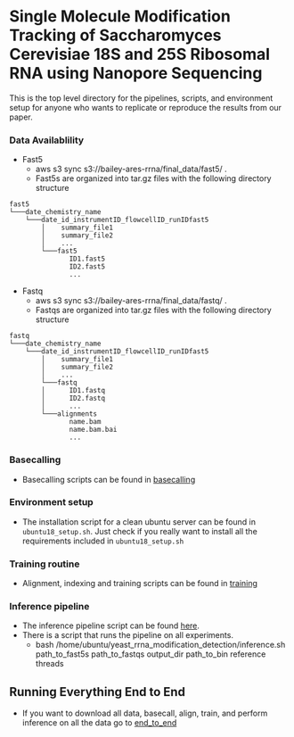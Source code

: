 # Single Molecule Modification Tracking of Saccharomyces Cerevisiae 18S and 25S Ribosomal RNA using Nanopore Sequencing

This is the top level directory for the pipelines, scripts, and environment setup for anyone who wants to
replicate or reproduce the results from our paper.

### Data Availablility

* Fast5
    * aws s3 sync s3://bailey-ares-rrna/final_data/fast5/ .
    * Fast5s are organized into tar.gz files with the following directory structure
```
fast5
└───date_chemistry_name
    └───date_id_instrumentID_flowcellID_runIDfast5
        │    summary_file1
        │    summary_file2
        │    ...
        └───fast5
               ID1.fast5
               ID2.fast5
               ...
```

* Fastq
    * aws s3 sync s3://bailey-ares-rrna/final_data/fastq/ .
    * Fastqs are organized into tar.gz files with the following directory structure
```
fastq
└───date_chemistry_name
    └───date_id_instrumentID_flowcellID_runIDfast5
        │    summary_file1
        │    summary_file2
        │    ...
        └───fastq
        │      ID1.fastq
        │      ID2.fastq
        │      ...
        └───alignments
               name.bam
               name.bam.bai
               ...

```

### Basecalling
* Basecalling scripts can be found in [basecalling](basecalling/basecalling.md)

### Environment setup
* The installation script for a clean ubuntu server can be found in `ubuntu18_setup.sh`. Just check if you really want to install
  all the requirements included in `ubuntu18_setup.sh`

### Training routine
* Alignment, indexing and training scripts can be found in [training](training/training.md)

### Inference pipeline
* The inference pipeline script can be found [here](https://github.com/adbailey4/rrna_scripts/blob/hdp_testing/src/rrna_analysis/scripts/inference_pipeline.py).
* There is a script that runs the pipeline on all experiments. 
  * bash /home/ubuntu/yeast_rrna_modification_detection/inference.sh path_to_fast5s path_to_fastqs output_dir path_to_bin reference threads
  
## Running Everything End to End 
* If you want to download all data, basecall, align, train, and perform inference on all the data go to [end_to_end](end_to_end/end_to_end.md)